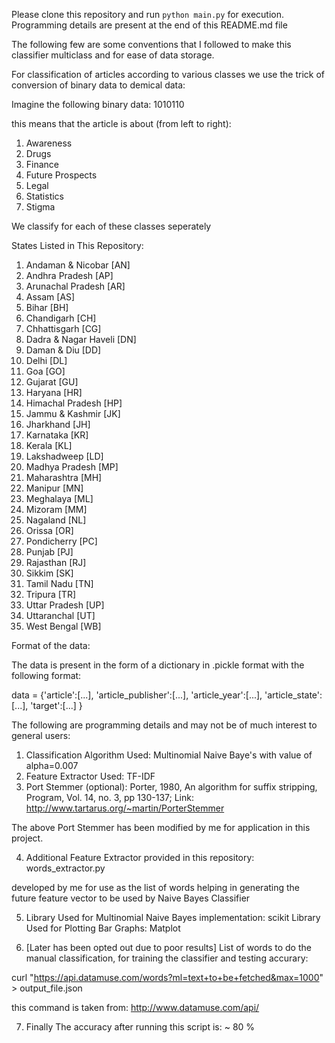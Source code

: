 Please clone this repository and run `python main.py` for execution.
Programming details are present at the end of this README.md file

The following few are some conventions that I followed to make this classifier multiclass and for ease of data storage.

For classification of articles according to various classes we use the trick of conversion of binary data to demical data:

Imagine the following binary data: 1010110

this means that the article is about (from left to right):
1. Awareness
2. Drugs
3. Finance
4. Future Prospects
5. Legal
6. Statistics
7. Stigma

We classify for each of these classes seperately

States Listed in This Repository:

1. Andaman & Nicobar [AN]
2. Andhra Pradesh [AP]
3. Arunachal Pradesh [AR]
4. Assam [AS]
5. Bihar [BH]
6. Chandigarh [CH]
7. Chhattisgarh [CG]
8. Dadra & Nagar Haveli [DN]
9. Daman & Diu [DD]
10. Delhi [DL]
11. Goa [GO]
12. Gujarat [GU]
13. Haryana [HR]
14. Himachal Pradesh [HP]
15. Jammu & Kashmir [JK]
16. Jharkhand [JH]
17. Karnataka [KR]
18. Kerala [KL]
19. Lakshadweep [LD]
20. Madhya Pradesh [MP]
21. Maharashtra [MH]
22. Manipur [MN]
23. Meghalaya [ML]
24. Mizoram [MM]
25. Nagaland [NL]
26. Orissa [OR]
27. Pondicherry [PC]
28. Punjab [PJ]
29. Rajasthan [RJ]
30. Sikkim [SK]
31. Tamil Nadu [TN]
32. Tripura [TR]
33. Uttar Pradesh [UP]
34. Uttaranchal [UT]
35. West Bengal [WB]

Format of the data:

The data is present in the form of a dictionary in .pickle format with the following format:

data = {'article':[...], 'article_publisher':[...], 'article_year':[...], 'article_state':[...], 'target':[...] } 





The following are programming details and may not be of much interest to general users:

1. Classification Algorithm Used: Multinomial Naive Baye's with value of alpha=0.007
2. Feature Extractor Used: TF-IDF
3. Port Stemmer (optional): Porter, 1980, An algorithm for suffix stripping, Program, Vol. 14, no. 3, pp 130-137;
Link: http://www.tartarus.org/~martin/PorterStemmer

The above Port Stemmer has been modified by me for application in this project.

4. Additional Feature Extractor provided in this repository: words_extractor.py

developed by me for use as the list of words helping in generating the future feature vector to be used by Naive Bayes Classifier

5. Library Used for Multinomial Naive Bayes implementation: scikit
   Library Used for Plotting Bar Graphs: Matplot

6. [Later has been opted out due to poor results] List of words to do the manual classification, for training the classifier and testing accurary:

curl "https://api.datamuse.com/words?ml=text+to+be+fetched&max=1000" > output_file.json

this command is taken from: http://www.datamuse.com/api/

7. Finally The accuracy after running this script is: ~ 80 %